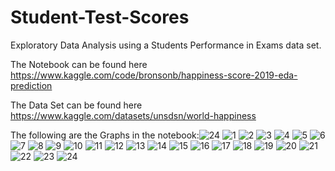 # Student-Test-Scores
Exploratory Data Analysis using a Students Performance in Exams data set.

The Notebook can be found here https://www.kaggle.com/code/bronsonb/happiness-score-2019-eda-prediction

The Data Set can be found here https://www.kaggle.com/datasets/unsdsn/world-happiness

The following are the Graphs in the notebook:![24](https://github.com/BronsonBagwell/Student-Test-Scores/assets/95597155/a1c4b656-e3b7-4a37-be98-1087a8cba075)
![1](https://github.com/BronsonBagwell/Student-Test-Scores/assets/95597155/d6d542a3-7822-40a9-a3fe-252a97e2542e)
![2](https://github.com/BronsonBagwell/Student-Test-Scores/assets/95597155/347c99f7-e412-4845-aa71-21fd8817859b)
![3](https://github.com/BronsonBagwell/Student-Test-Scores/assets/95597155/e7db6979-595b-4dd2-bb67-6b918d181a12)
![4](https://github.com/BronsonBagwell/Student-Test-Scores/assets/95597155/9fb5d8d6-367e-4a4e-b462-fcf2875ece87)
![5](https://github.com/BronsonBagwell/Student-Test-Scores/assets/95597155/a4e692df-581b-4470-841f-c201c4f77298)
![6](https://github.com/BronsonBagwell/Student-Test-Scores/assets/95597155/42b1cb97-068a-4194-9e07-445edf01c68b)
![7](https://github.com/BronsonBagwell/Student-Test-Scores/assets/95597155/2f18aeaf-e869-43f2-b839-4be32326dff2)
![8](https://github.com/BronsonBagwell/Student-Test-Scores/assets/95597155/0e8fa8dd-860e-48ca-8dec-60c2833892c0)
![9](https://github.com/BronsonBagwell/Student-Test-Scores/assets/95597155/01215565-25c6-4cb8-9903-f52f92a20329)
![10](https://github.com/BronsonBagwell/Student-Test-Scores/assets/95597155/e386d515-f8d8-43d4-8a86-e7892bd5aeb1)
![11](https://github.com/BronsonBagwell/Student-Test-Scores/assets/95597155/16565563-39d1-40ea-9cbd-b6d6bca81608)
![12](https://github.com/BronsonBagwell/Student-Test-Scores/assets/95597155/356d2842-352c-46aa-a98e-cb06172f3e24)
![13](https://github.com/BronsonBagwell/Student-Test-Scores/assets/95597155/6335f089-7202-476f-ad05-23adb8c0b90e)
![14](https://github.com/BronsonBagwell/Student-Test-Scores/assets/95597155/300e91a5-87af-4d11-8343-a6393a59a689)
![15](https://github.com/BronsonBagwell/Student-Test-Scores/assets/95597155/0aedbd54-264e-406e-a2c0-de36473a8b57)
![16](https://github.com/BronsonBagwell/Student-Test-Scores/assets/95597155/84be297e-70a1-4c30-b3d9-940cf546e3a1)
![17](https://github.com/BronsonBagwell/Student-Test-Scores/assets/95597155/2231a8ab-bb22-429a-b1e2-71585066a715)
![18](https://github.com/BronsonBagwell/Student-Test-Scores/assets/95597155/8bb4f51a-e920-409f-9bd0-6e60d50d2323)
![19](https://github.com/BronsonBagwell/Student-Test-Scores/assets/95597155/68bcb246-bc37-4798-89ae-7a2418d98d33)
![20](https://github.com/BronsonBagwell/Student-Test-Scores/assets/95597155/c7a7dc1c-d2a7-4fab-9497-efe2c9135155)
![21](https://github.com/BronsonBagwell/Student-Test-Scores/assets/95597155/dc2eb8ab-57f6-4255-9c91-24990a54d594)
![22](https://github.com/BronsonBagwell/Student-Test-Scores/assets/95597155/b9e05ed6-41b0-42fe-8918-05ca01d48b75)
![23](https://github.com/BronsonBagwell/Student-Test-Scores/assets/95597155/dc585190-6e2a-4cbf-83e9-6e360a58bb0f)
![24](https://github.com/BronsonBagwell/Student-Test-Scores/assets/95597155/ce86f51f-f79a-4f4b-a3ba-f9ec841b8b83)

